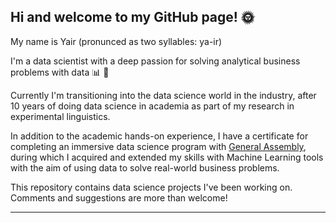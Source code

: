 ## Hi and welcome to my GitHub page! :sun_with_face:

My name is Yair (pronunced as two syllables: ya-ir)

I'm a data scientist with a deep passion for solving analytical business problems with data :bar_chart: :memo: 

Currently I'm transitioning into the data science world in the industry, after 10 years of doing data science in academia as part of my research in experimental linguistics.

In addition to the academic hands-on experience, I have a certificate for completing an immersive data science program with [General Assembly](https://generalassemb.ly/education/data-science/new-york-city?&topic=&mkt_account_id=1056949875&mkt_campaign_id=1593581982&mkt_ad_group_id=62799259840&mkt_device_type=c&mkt_keyword=+data%20+science%20+general%20+assembly&mkt_matchtype=b&mkt_placement=&mkt_ad_id=550687248151&mkt_network=g&mkt_target_id=kwd-333766301885&mkt_feed_item_id=&utm_source=google&utm_medium=paid-search-bra&utm_campaign=TS:TX:BRA:NYC:BRTP:DAT:DataScience:GeneralAssembly&utm_content=PDP-PT&utm_term=+data%20+science%20+general%20+assembly&gclid=Cj0KCQjwnoqLBhD4ARIsAL5JedJBeYWCu5W7CbKaVbvgvuMhuR1Y1W_oVFMlQb_hpRE2uuHsupbuqzEaAvk8EALw_wcB), during which I acquired and extended my skills with Machine Learning tools with the aim of using data to solve real-world business problems.

This repository contains data science projects I've been working on. Comments and suggestions are more than welcome!

---







<!--
**yhaendler/yhaendler** is a ✨ _special_ ✨ repository because its `README.md` (this file) appears on your GitHub profile.

Here are some ideas to get you started:

- 🔭 I’m currently working on ...
- 🌱 I’m currently learning ...
- 👯 I’m looking to collaborate on ...
- 🤔 I’m looking for help with ...
- 💬 Ask me about ...
- 📫 How to reach me: ...
- 😄 Pronouns: ...
- ⚡ Fun fact: ...
-->
